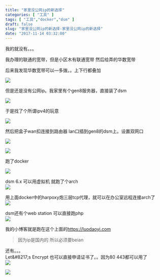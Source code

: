 ```yaml
---
title: "家里没公网ip的新选择"
categories: [ "工具" ]
tags: [ "工具","docker","dsm" ]
draft: false
slug: "家里没公网ip的新选择-家里没公网ip的新选择"
date: "2017-11-14 03:32:00"
---
```




我的就没有。。。

我办理的联通的宽带，但是小区木有联通宽带 然后给弄的华数宽带

后来我发现华数宽带可以&#8212;多拨。。上下行都叠加

![][1] 

但是还是没有公网ip。我家里有个gen8服务器，直接装了dsm

![][2] 

于是找了个所谓ipv4的玩意

![][3] 

然后把盒子wan扣连接到路由器 lan口插到gen8的dsm上。设置双网口

![][4] 

![][5] 

跑了docker

![][6] 

dsm 6.x 可以用虚拟机 就跑了个arch  
![][7] 

用上面docker中的harpoxy炮三层tcp代理，就可以在办公室远程连接arch了  
![][8] 

dsm还有个web station 可以直接跑php  
![][9] 

我的小博客就是跑在这个上面的<https://luodaoyi.com>

> 因为ip是国内的 所以必须要beian

还有。。。  
Let\&#8217;s Encrypt 也可以直接申请证书了。。因为80 443都可以用了  
![][10] 

![][11]

 [1]: https://ws2.sinaimg.cn/large/006tNc79gy1flhg5ckblaj30v807emy5.jpg ""
 [2]: https://ws4.sinaimg.cn/large/006tNc79gy1flhg7hk02rj30kl0fq0ug.jpg ""
 [3]: https://ws2.sinaimg.cn/large/006tNc79gy1flhg965sqyj30ow060tae.jpg ""
 [4]: https://ws3.sinaimg.cn/large/006tNc79gy1flhgbq9toej30fc0fp3zx.jpg ""
 [5]: https://ws3.sinaimg.cn/large/006tNc79gy1flhgcadogkj30kc0eu40d.jpg ""
 [6]: https://ws2.sinaimg.cn/large/006tNc79gy1flhgaa7plxj30na0a6q3z.jpg ""
 [7]: https://ws2.sinaimg.cn/large/006tNc79gy1flhgd9s4jtj30ut0hjact.jpg ""
 [8]: https://ws1.sinaimg.cn/large/006tNc79gy1flhgh2w43mj30s209edib.jpg ""
 [9]: https://ws3.sinaimg.cn/large/006tNc79gy1flhgijpp53j30ro0edwg9.jpg ""
 [10]: https://ws2.sinaimg.cn/large/006tNc79gy1flhgky08q9j30hs0f9ac4.jpg ""
 [11]: https://ws3.sinaimg.cn/large/006tNc79gy1flhgjvnxsmj30kq0g0gn3.jpg ""